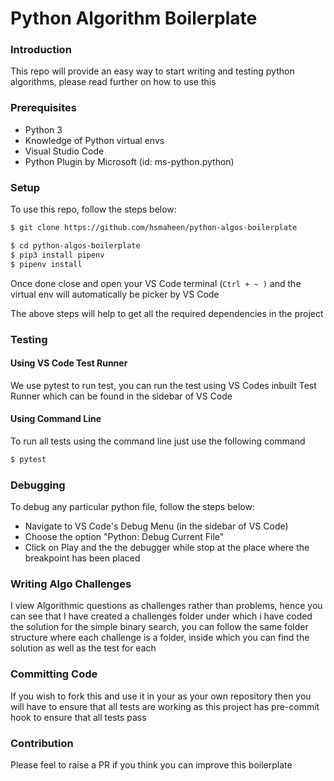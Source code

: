 # Python Algorithm Boilerplate

### Introduction

This repo will provide an easy way to start writing and testing python algorithms, please read further on how to use this

### Prerequisites

- Python 3
- Knowledge of Python virtual envs
- Visual Studio Code
- Python Plugin by Microsoft (id: ms-python.python)

### Setup

To use this repo, follow the steps below:

```sh
$ git clone https://github.com/hsmaheen/python-algos-boilerplate

$ cd python-algos-boilerplate
$ pip3 install pipenv
$ pipenv install
```

Once done close and open your VS Code terminal (`Ctrl + ~ )` and the virtual env will automatically be picker by VS Code

The above steps will help to get all the required dependencies in the project

### Testing

#### Using VS Code Test Runner

We use pytest to run test, you can run the test using VS Codes inbuilt Test Runner which can be found in the sidebar of VS Code

#### Using Command Line

To run all tests using the command line just use the following command

```sh
$ pytest
```

### Debugging

To debug any particular python file, follow the steps below:

- Navigate to VS Code's Debug Menu (in the sidebar of VS Code)
- Choose the option "Python: Debug Current File"
- Click on Play and the the debugger while stop at the place where the breakpoint has been placed

### Writing Algo Challenges

I view Algorithmic questions as challenges rather than problems, hence you can see that I have created a challenges folder under which i have coded the solution for the simple binary search, you can follow the same folder structure where each challenge is a folder, inside which you can find the solution as well as the test for each

### Committing Code

If you wish to fork this and use it in your as your own repository then you will have to ensure that all tests are working as this project has pre-commit hook to ensure that all tests pass

### Contribution

Please feel to raise a PR if you think you can improve this boilerplate
